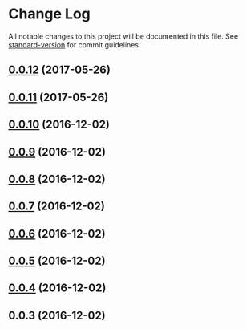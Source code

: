 # Change Log

All notable changes to this project will be documented in this file. See [standard-version](https://github.com/conventional-changelog/standard-version) for commit guidelines.

<a name="0.0.12"></a>
## [0.0.12](https://github.com/produtoreativo/reactivo/compare/v0.0.11...v0.0.12) (2017-05-26)



<a name="0.0.11"></a>
## [0.0.11](https://github.com/produtoreativo/reactivo/compare/v0.0.10...v0.0.11) (2017-05-26)



<a name="0.0.10"></a>
## [0.0.10](https://github.com/produtoreativo/reactivo/compare/v0.0.9...v0.0.10) (2016-12-02)



<a name="0.0.9"></a>
## [0.0.9](https://github.com/produtoreativo/reactivo/compare/v0.0.8...v0.0.9) (2016-12-02)



<a name="0.0.8"></a>
## [0.0.8](https://github.com/produtoreativo/reactivo/compare/v0.0.7...v0.0.8) (2016-12-02)



<a name="0.0.7"></a>
## [0.0.7](https://github.com/produtoreativo/reactivo/compare/v0.0.6...v0.0.7) (2016-12-02)



<a name="0.0.6"></a>
## [0.0.6](https://github.com/produtoreativo/reactivo/compare/v0.0.5...v0.0.6) (2016-12-02)



<a name="0.0.5"></a>
## [0.0.5](https://github.com/produtoreativo/reactivo/compare/v0.0.4...v0.0.5) (2016-12-02)



<a name="0.0.4"></a>
## [0.0.4](https://github.com/produtoreativo/reactivo/compare/v0.0.3...v0.0.4) (2016-12-02)



<a name="0.0.3"></a>
## 0.0.3 (2016-12-02)
